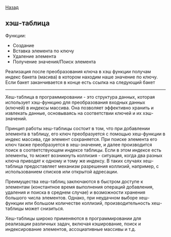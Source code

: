 [Назад](/L1/L1_.md)

## хэш-таблица

Функции:

- Создание
- Вставка элемента по ключу
- Удаление элемента
- Получение значения/Поиск элемента

Реализация после преобразования ключа в хэш функции получам индекс бакета (масива) в котором находим наше значение по ключу.
Если бакет заканчивается в конце есть ссылка на следующий бакет

---------------------------------------------
Хеш-таблица в программировании - это структура данных, которая использует хэш-функцию для преобразования входных данных (ключей) в индексы массива. Она позволяет эффективно хранить и извлекать данные, основываясь на соответствии ключей и их хэш-значений.

Принцип работы хеш-таблицы состоит в том, что при добавлении элемента в таблицу, его ключ преобразуется с помощью хеш-функции в индекс массива, где элемент сохраняется. При поиске элемента его ключ также преобразуется в хеш-значение, и далее производится поиск в соответствующем индексе таблицы. Если в этом индексе есть элементы, то может возникнуть коллизия - ситуация, когда два разных ключа приводят к одному и тому же индексу. В таких случаях хеш-таблица предоставляет механизм разрешения коллизий, например, с использованием списков или открытой адресации.

Преимущества хеш-таблиц заключаются в быстром доступе к элементам (константное время выполнения операций добавления, удаления и поиска в среднем случае) и возможности хранения большого числа элементов. Однако, при неудачном выборе хеш-функции или большом количестве коллизий, производительность хеш-таблицы может снизиться.

Хеш-таблицы широко применяются в программировании для реализации различных задач, включая кэширование, поиск и индексирование элементов, ассоциативные массивы и т.д.

